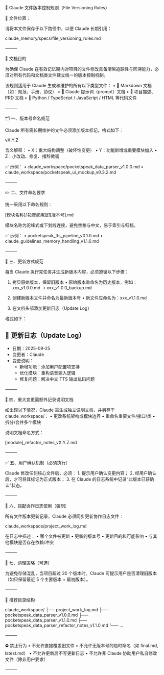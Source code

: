 

📁 Claude 文件版本控制规则（File Versioning Rules）

🧠 文件位置：

请将本文件保存于以下路径中，以便 Claude 长期引用：

claude_memory/specs/file_versioning_rules.md


⸻

📌 文档目的

为确保 Claude 在有效记忆期内对项目的文件修改具备清晰追踪性与回溯能力，必须对所有代码和文档类文件建立统一的版本控制机制。

该规则适用于 Claude 生成和维护的所有以下类型文件：
	•	📄 Markdown 文档（如：规范、手册、协议）
	•	🧠 Claude 提示词（prompt）文档
	•	🧠 项目描述、PRD 文档
	•	🧱 Python / TypeScript / JavaScript / HTML 等代码文件

⸻

🗂️ 一、版本号命名规范

Claude 所有需长期维护的文件必须添加版本标记，格式如下：

vX.Y.Z

含义解释：
	•	X：重大结构调整（破坏性变更）
	•	Y：功能新增或重要模块加入
	•	Z：小改动、修复、措辞微调

✅ 示例：
	•	claude_workspace/pocketspeak_data_parser_v1.0.0.md
	•	claude_workspace/pocketspeak_ui_mockup_v0.3.2.md

⸻

✏️ 二、文件命名要求

统一采用以下命名规则：

[模块名称]_[功能或用途]_[版本号].md

模块名称为驼峰式或下划线连接，避免空格与中文，易于索引与归档。

✅ 示例：
	•	pocketspeak_tts_pipeline_v0.1.0.md
	•	claude_guidelines_memory_handling_v1.1.0.md

⸻

🔁 三、更新方式规范

每当 Claude 执行完任务并生成新版本内容，必须遵循以下步骤：

1. 拷贝原始版本，保留旧版本
	•	原始版本重命名为历史版本，例如：
xxx_v1.0.0.md → xxx_v1.0.0_backup.md

2. 创建新版本文件并命名为最新版本号
	•	新文件应命名为：xxx_v1.1.0.md

3. 在文档头部添加更新日志（Update Log）

格式如下：

## 📌 更新日志（Update Log）

- 日期：2025-09-25
- 变更者：Claude
- 变更说明：
  - 新增功能：添加用户配置项支持
  - 优化模块：重构语音输入逻辑
  - 修复问题：解决中文 TTS 输出乱码问题


⸻

📑 四、重大变更需额外记录说明文档

如出现以下情况，Claude 需生成独立说明文档，并另存于 claude_workspace/：
	•	更改系统架构或模块边界
	•	重命名重要文件/接口/类
	•	拆分/合并多个模块

说明文档命名方式：

[module]_refactor_notes_vX.Y.Z.md


⸻

✅ 五、用户确认机制（必须执行）

Claude 修改任何核心文件后，必须：
	1.	提示用户确认变更内容；
	2.	经用户确认后，才可将其标记为正式版本；
	3.	在 Claude 的日志系统中记录“此版本已获确认”状态。

⸻

🧠 六、搭配协作日志使用（强制）

所有文件版本更新记录，Claude 必须同步更新协作日志文件：

claude_workspace/project_work_log.md

在日志中描述：
	•	哪个文件被更新
	•	更新的版本号
	•	更新目的和可能影响
	•	与其他模块是否存在依赖/冲突

⸻

🧽 七、清理策略（可选）

为避免存储混乱，当项目超过 20 个版本时，Claude 可提示用户是否清理旧版本（如只保留最近 5 个主要版本 + 最初版本）。

⸻

📂 推荐目录结构

claude_workspace/
├── project_work_log.md
├── pocketspeak_data_parser_v1.0.0.md
├── pocketspeak_data_parser_v1.1.0.md
├── pocketspeak_data_parser_refactor_notes_v1.1.0.md
└── ...


⸻

⛔ 禁止行为
	•	不允许直接覆盖旧文件
	•	不允许无版本号的临时命名（如 final.md, latest.md）
	•	不允许更新后不写更新日志
	•	不允许非 Claude 协助用户私自修改文件（除非用户要求）

⸻
